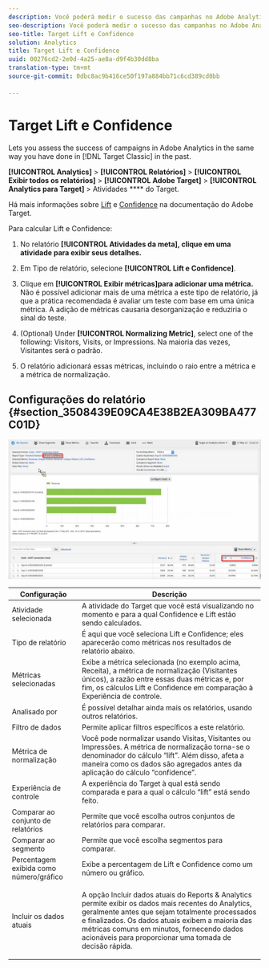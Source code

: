 ```yaml
---
description: Você poderá medir o sucesso das campanhas no Adobe Analytics da mesma maneira que fazia no Target Classic antigamente.
seo-description: Você poderá medir o sucesso das campanhas no Adobe Analytics da mesma maneira que fazia no Target Classic antigamente.
seo-title: Target Lift e Confidence
solution: Analytics
title: Target Lift e Confidence
uuid: 00276cd2-2e0d-4a25-ae8a-d9f4b30dd8ba
translation-type: tm+mt
source-git-commit: 0dbc8ac9b416ce50f197a884bb71c6cd389cd0bb

---
```



# Target Lift e Confidence

Lets you assess the success of campaigns in Adobe Analytics in the same way you have done in [!DNL Target Classic]  in the past.

**[!UICONTROL Analytics]** &gt; **[!UICONTROL Relatórios]** &gt; **[!UICONTROL Exibir todos os relatórios]** &gt; **[!UICONTROL Adobe Target]** &gt; **[!UICONTROL Analytics para Target]** &gt; Atividades **** do Target.

Há mais informações sobre [Lift](https://marketing.adobe.com/resources/help/en_US/target/target/c_estimating_lift_in_revenue.html) e [Confidence](https://marketing.adobe.com/resources/help/en_US/rec/c_Confidence_Level_and_Confidence_Interval.html) na documentação do Adobe Target.

Para calcular Lift e Confidence:

1. No relatório **[!UICONTROL Atividades da meta], clique em uma atividade para exibir seus detalhes.**
1. Em Tipo de relatório, selecione **[!UICONTROL Lift e Confidence]**.
1. Clique em **[!UICONTROL Exibir métricas]para adicionar uma métrica.** Não é possível adicionar mais de uma métrica a este tipo de relatório, já que a prática recomendada é avaliar um teste com base em uma única métrica. A adição de métricas causaria desorganização e reduziria o sinal do teste.
1. (Optional) Under **[!UICONTROL Normalizing Metric]**, select one of the following: Visitors, Visits, or Impressions. Na maioria das vezes, Visitantes será o padrão.

1. O relatório adicionará essas métricas, incluindo o raio entre a métrica e a métrica de normalização.

## Configurações do relatório {#section_3508439E09CA4E38B2EA309BA477C01D}

![](assets/lift_confidence_ui.png)

<table id="table_0FBB257C96454CDA82D487DC68459C13"> 
 <thead> 
  <tr> 
   <th colname="col1" class="entry"> Configuração </th> 
   <th colname="col2" class="entry"> Descrição </th> 
  </tr> 
 </thead>
 <tbody> 
  <tr> 
   <td colname="col1"> Atividade selecionada </td> 
   <td colname="col2"> A atividade do Target que você está visualizando no momento e para a qual Confidence e Lift estão sendo calculados. </td> 
  </tr> 
  <tr> 
   <td colname="col1"> Tipo de relatório </td> 
   <td colname="col2"> É aqui que você seleciona Lift e Confidence; eles aparecerão como métricas nos resultados de relatório abaixo. </td> 
  </tr> 
  <tr> 
   <td colname="col1"> Métricas selecionadas </td> 
   <td colname="col2"> Exibe a métrica selecionada (no exemplo acima, Receita), a métrica de normalização (Visitantes únicos), a razão entre essas duas métricas e, por fim, os cálculos Lift e Confidence em comparação à Experiência de controle. </td> 
  </tr> 
  <tr> 
   <td colname="col1"> Analisado por </td> 
   <td colname="col2"> É possível detalhar ainda mais os relatórios, usando outros relatórios. </td> 
  </tr> 
  <tr> 
   <td colname="col1"> Filtro de dados </td> 
   <td colname="col2"> Permite aplicar filtros específicos a este relatório. </td> 
  </tr> 
  <tr> 
   <td colname="col1"> Métrica de normalização </td> 
   <td colname="col2"> Você pode normalizar usando Visitas, Visitantes ou Impressões. A métrica de normalização torna-se o denominador do cálculo “lift”. Além disso, afeta a maneira como os dados são agregados antes da aplicação do cálculo “confidence”. </td> 
  </tr> 
  <tr> 
   <td colname="col1"> Experiência de controle </td> 
   <td colname="col2"> A experiência do Target à qual está sendo comparada e para a qual o cálculo “lift” está sendo feito. </td> 
  </tr> 
  <tr> 
   <td colname="col1"> Comparar ao conjunto de relatórios </td> 
   <td colname="col2"> Permite que você escolha outros conjuntos de relatórios para comparar. </td> 
  </tr> 
  <tr> 
   <td colname="col1"> Comparar ao segmento </td> 
   <td colname="col2"> Permite que você escolha segmentos para comparar. </td> 
  </tr> 
  <tr> 
   <td colname="col1"> Percentagem exibida como número/gráfico </td> 
   <td colname="col2"> Exibe a percentagem de Lift e Confidence como um número ou gráfico. </td> 
  </tr> 
  <tr> 
   <td colname="col1"> Incluir os dados atuais </td> 
   <td colname="col2"> <p>A opção Incluir dados atuais do Reports &amp; Analytics permite exibir os dados mais recentes do Analytics, geralmente antes que sejam totalmente processados e finalizados. Os dados atuais exibem a maioria das métricas comuns em minutos, fornecendo dados acionáveis para proporcionar uma tomada de decisão rápida. </p> </td> 
  </tr> 
 </tbody> 
</table>

